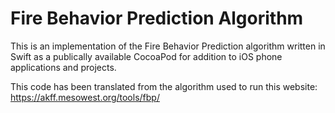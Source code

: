 # Fire Behavior Prediction Algorithm

This is an implementation of the Fire Behavior Prediction algorithm written in Swift as a publically available CocoaPod for addition to iOS phone applications and projects. 

This code has been translated from the algorithm used to run this website: https://akff.mesowest.org/tools/fbp/
